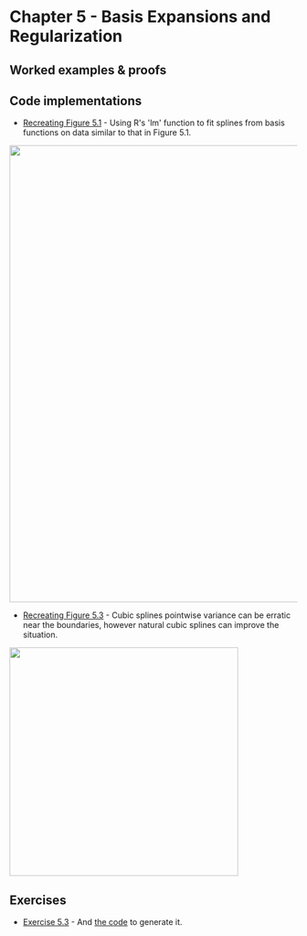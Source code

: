 # Chapter 5 - Basis Expansions and Regularization

## Worked examples & proofs


## Code implementations
* [Recreating Figure 5.1](https://github.com/alanjeffares/elements-of-statistical-learning/blob/master/chapter-5/code/figure_5.1.R) - Using R's 'lm' function to fit splines from basis functions on data similar to that in Figure 5.1. <br />
<img src="https://github.com/alanjeffares/elements-of-statistical-learning/blob/master/chapter-5/images/figure_5.1.png"  width="800">

* [Recreating Figure 5.3](https://github.com/alanjeffares/elements-of-statistical-learning/blob/master/chapter-5/code/exercise_5.3.R) - Cubic splines pointwise variance can be erratic near the boundaries, however natural cubic splines can improve the situation. <br />
<img src="https://github.com/alanjeffares/elements-of-statistical-learning/blob/master/chapter-5/images/figure_5.3.png"  width="400">


## Exercises
* [Exercise 5.3](https://github.com/alanjeffares/elements-of-statistical-learning/blob/master/chapter-5/images/figure_5.3.png) - And [the code](https://github.com/alanjeffares/elements-of-statistical-learning/blob/master/chapter-5/code/exercise_5.3.R) to generate it. 

